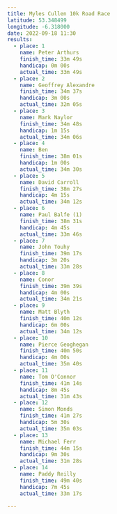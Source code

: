 ```yaml
---
title: Myles Cullen 10k Road Race
latitude: 53.348499
longitude: -6.318000
date: 2022-09-18 11:30
results:
  - place: 1
    name: Peter Arthurs
    finish_time: 33m 49s
    handicap: 0m 00s
    actual_time: 33m 49s
  - place: 2
    name: Geoffrey Alexandre
    finish_time: 34m 37s
    handicap: 3m 00s
    actual_time: 32m 05s
  - place: 3
    name: Mark Naylor
    finish_time: 34m 48s
    handicap: 1m 15s
    actual_time: 34m 06s
  - place: 4
    name: Ben
    finish_time: 38m 01s
    handicap: 1m 00s
    actual_time: 34m 30s
  - place: 5
    name: David Carroll
    finish_time: 38m 27s
    handicap: 4m 15s
    actual_time: 34m 12s
  - place: 6
    name: Paul Balfe (1)
    finish_time: 38m 31s
    handicap: 4m 45s
    actual_time: 33m 46s
  - place: 7
    name: John Touhy
    finish_time: 39m 17s
    handicap: 3m 20s
    actual_time: 33m 28s
  - place: 8
    name: Conor 
    finish_time: 39m 39s
    handicap: 4m 00s
    actual_time: 34m 21s
  - place: 9
    name: Matt Blyth
    finish_time: 40m 12s
    handicap: 6m 00s
    actual_time: 34m 12s
  - place: 10
    name: Pierce Geoghegan
    finish_time: 40m 50s
    handicap: 4m 00s
    actual_time: 35m 40s
  - place: 11
    name: Tom O'Connor
    finish_time: 41m 14s
    handicap: 8m 45s
    actual_time: 31m 43s
  - place: 12
    name: Simon Monds
    finish_time: 41m 27s
    handicap: 5m 30s
    actual_time: 35m 03s
  - place: 13
    name: Michael Ferr
    finish_time: 44m 15s
    handicap: 9m 30s
    actual_time: 31m 28s
  - place: 14
    name: Paddy Reilly
    finish_time: 49m 40s
    handicap: 7m 45s
    actual_time: 33m 17s

---
```


